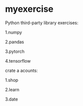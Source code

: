 # myexercise

Python third-party library exercises:

1.numpy

2.pandas

3.pytorch

4.tensorflow

crate a acounts:

1.shop

2.learn

3.date
